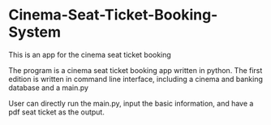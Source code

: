 # Cinema-Seat-Ticket-Booking-System
This is an app for the cinema seat ticket booking

The program is a cinema seat ticket booking app written in python.
The first edition is written in command line interface, including a cinema and banking database and a main.py

User can directly run the main.py, input the basic information, and have a pdf seat ticket as the output.
